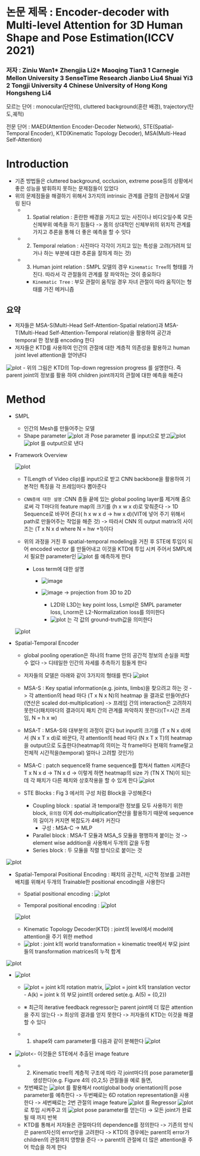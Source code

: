 # 논문 제목 : Encoder-decoder with Multi-level Attention for 3D Human Shape and Pose Estimation(ICCV 2021)
### 저자 : Ziniu Wan1* Zhengjia Li2* Maoqing Tian3 1 Carnegie Mellon University 3 SenseTime Research Jianbo Liu4 Shuai Yi3 2 Tongji University 4 Chinese University of Hong Kong Hongsheng Li4

모르는 단어 : monocular(단안의), cluttered background(혼란 배경), trajectory(탄도,궤적)

전문 단어 :  MAED(Attention Encoder-Decoder Network), STE(Spatial-Temporal Encoder), KTD(Kinematic Topology Decoder), MSA(Multi-Head Self-Attention)

# Introduction
- 기존 방법들은 cluttered background, occlusion, extreme pose등의 상황에서 좋은 성능을 발휘하지 못하는 문제점들이 있었다 
- 위의 문제점들을 해결하기 위해서 3가지의 intrinsic 관계를 관절의 관점에서 모델링 된다
	- 1. Spatial relation : 혼란한 배경을 가지고 있는 사진이나 비디오일수록 모든 신체부위 예측을 하기 힘들다 -> 몸의 상대적인 신체부위의 위치적 관계를 가지고 추론을 통해 더 좋은 예측을 할 수 잇다 
	- 2. Temporal relation : 사진마다 각각이 가지고 있는 특성을 고려(가려져 있거나 하는 부분에 대한 추론을 잘하게 하는 것)
	- 3. Human joint relation : SMPL 모델의 경우 `Kinematic Tree`의 형태를 가진다. 따라서 각 관절들의 관계를 잘 파악하는 것이 중요하다
		- `Kinematic Tree` : 부모 관절이 움직일 경우 자녀 관절이 따라 움직이는 형태를 가진 메커니즘 
## 요약
- 저자들은 MSA-S(Multi-Head Self-Attention-Spatial relation)과 MSA-T(Multi-Head Self-Attention-Temporal relation)을 활용하여 공간과 temporal 한 정보를 encoding 한다 
- 저자들은 KTD를 사용하여 인간의 관절에 대한 계층적 의존성을 활용하고 human joint level attention을 얻어낸다

![plot](https://user-images.githubusercontent.com/69032315/147862903-585ee171-d667-4596-a5bf-e9273d362d7f.png)
	- 위의 그림은 KTD의 Top-down regression progress 를 설명한다. 즉 parent joint의 정보를 활용 하여 children joint까지의 관절에 대한 예측을 해준다 
  
  
  # Method
- SMPL
	- 인간의 Mesh를 만들어주는 모델
	- Shape parameter ![plot](https://user-images.githubusercontent.com/69032315/147862910-74d2add9-c23b-4c85-a48d-b6ed235d9d0e.png)
 과 Pose parameter  를 input으로 받고![plot](https://user-images.githubusercontent.com/69032315/147862911-3a2687f8-159d-46f5-add4-6ef3c333cbd8.png)
 ![plot](https://user-images.githubusercontent.com/69032315/147862914-675a3266-6c41-42ce-a59a-1f047043a3b7.png) 를 output으로 낸다
 
- Framework Overview

  ![plot](https://user-images.githubusercontent.com/69032315/147862915-46739f06-85d7-4ca5-855f-c83ac154008e.png)

  - T(Length of Video clip)를 input으로 받고 CNN backbone을 활용하여 기본적인 특징을 각 프레임마다 뽑아준다
  - `CNN층에 대한 설명` :CNN 층들 끝에 있는 global pooling layer를 제거해 줌으로써 각 T마다의 feature map의 크기를 (h x w x d)로 맞춰준다 -> 1D Sequence로 바꾸어 준다( h x w x d -> hw x d)(VIT에 넣어 주기 위해서 path로 만들어주는 작업을 해준 것) -> 따라서 CNN 의 output matrix의 사이즈는 (T x N x d where N = hw +1)이다

  - 위의 과정을 거친 후 spatial-temporal modeling을 거친 후 STE에 투입이 되어 encoded vector 를 만들어내고 이것을 KTD에 투입 시켜 주어서 SMPL에서 필요한 parameter인 ![plot](https://user-images.githubusercontent.com/69032315/147862923-71fcc22e-bcbe-446f-a3cc-8f8d7d7e33ca.png)
 를 예측하게 한다

	- Loss term에 대한 설명 
		-  ![image](https://user-images.githubusercontent.com/69032315/147862927-435dc2eb-4fb4-4e84-99dc-6f3862467610.png)

		-  ![image](https://user-images.githubusercontent.com/69032315/147862928-c83caf3a-d411-4e98-a800-18e4a5f82edf.png) -> projection from 3D to 2D

			- L2D와 L3D는 key point loss, Lsmpl은 SMPL parameter loss, Lnorm은 L2-Normalization loss를 의미한다
			- ![plot](https://user-images.githubusercontent.com/69032315/147862941-197b218e-d611-4b88-861f-788de574835b.png)
 는 각 값의 ground-truth값을 의미한다  
  
  ![plot](https://user-images.githubusercontent.com/69032315/147862943-051997db-e235-473b-83ea-a53de64bb2f9.png)

- Spatial-Temporal Encoder
	- global pooling operation은 하나의 frame 안의 공간적 정보의 손실을 피할 수 없다 -> 디테일한 인간의 자세를 추측하기 힘들게 한다
	- 저자들의 모델은 아래와 같이 3가지의 형태를 띈다
 ![plot](https://user-images.githubusercontent.com/69032315/147862947-0b70d9ad-0ed0-4b19-983b-fad3af86b9bf.png)

	- MSA-S : Key spatial information(e.g. joints, limbs)을 찾으려고 하는 것 -> 각 attention의 head 마다 (T x N x N)의 heatmap 을 결과로 만들어낸다(연산은 scaled dot-multiplication) -> 프레임 간의 interaction은 고려하지 못한다(패치마다의 결과이지 패치 간의 관계를 파악하지 못한다)(T=시간 프레임, N = h x w)
	- MSA-T : MSA-S와 대부분의 과정이 같다 but input의 크기를 (T x N x d)에서 (N x T x d)로 바꾼다, 각 attention의 head 마다 (N x T x T)의 heatmap을 output으로 도출한다(heatmap의 의미는 각 frame마다 현재의 frame말고 전체적 시간적을(temporal) 얼마나 고려할 것인가)
	- MSA-C : patch sequence와 frame sequence를 합쳐서 flatten 시켜준다 T x N x d -> TN x d -> 이렇게 하면 heatmap의 size 가 (TN X TN)이 되는데 각 패치가 다른 패치와 상호작용을 할 수 있게 한다
![plot](https://user-images.githubusercontent.com/69032315/147862950-2e53f294-1ae5-4d0d-b879-3a3ef8830a49.png)
	- STE Blocks : Fig 3 에서의 구성 처럼 Block을 구성해준다 
		- Coupling block : spatial 과 temporal한 정보를 모두 사용하기 위한 block, `유의점` 이게 dot-multiplication연산을 활용하기 때문에 sequence의 길이가 커지면 복잡도가 4배가 커진다 
			- 구성 : MSA-C -> MLP 
		- Parallel block : MSA-T 모듈과 MSA_S 모듈을 평행하게 붙이는 것 -> element wise addition을 사용해서 두개의 값을 두함
		- Series block : 두 모듈을 직렬 방식으로 붙이는 것
    
![plot](https://user-images.githubusercontent.com/69032315/147862953-238f8892-652e-4409-8372-2548461db6b0.png)

- Spatial-Temporal Positional Encoding : 패치의 공간적, 시간적 정보를 고려한 배치를 위해서 두개의 Trainable한 positional encoding을 사용한다
	- Spatial positional encoding :  ![plot](https://user-images.githubusercontent.com/69032315/147862957-ab7c7cf4-f05b-4eae-9da8-a62238f322d8.png)

	- Temporal positional encoding :  ![plot](https://user-images.githubusercontent.com/69032315/147862960-f22e64ed-ed74-4c02-89f3-1dc3fba3c325.png)

	![plot](https://user-images.githubusercontent.com/69032315/147862961-2c7ea6c8-9961-4216-93ba-36197714d653.png)

	- Kinematic Topology Decoder(KTD) : joint의 level에서 model에 attention을 주기 위한 method
	- ![plot](https://user-images.githubusercontent.com/69032315/147862966-64e8b1bf-40ec-4520-a22e-f61c9ff5af68.png)  : joint k의 world transformation = kinematic tree에서 부모 joint들의 transformation matrices의 누적 합계
	
 ![plot](https://user-images.githubusercontent.com/69032315/147862968-20f33fd8-6b0b-4643-8a3f-b65400de8245.png)

-  ![plot](https://user-images.githubusercontent.com/69032315/147862970-dcd687fe-4329-4e68-b3fc-0b76d0bf2a75.png)

	-  ![plot](https://user-images.githubusercontent.com/69032315/147862973-45e59d12-a8c0-4977-aa27-b2844f0b3391.png) = joint k의  rotation matrix, ![plot](https://user-images.githubusercontent.com/69032315/147862976-76b4abc7-275d-439c-b0d0-7b053d65c1eb.png)
  = joint k의 translation vector
			- A(k) = joint k 의 부모 joint의 ordered set(e.g. A(5) = {0,2})
	- ※ 최근의 iterative feedback regressor는 parent joint에 더 많은 attention을 주지 않는다 -> 최상의 결과를 얻지 못한다 -> 저자들의 KTD는 이것을 해결할 수 있다

	- 1. shape와 cam parameter를 다음과 같이 분해한다
 ![plot](https://user-images.githubusercontent.com/69032315/147862981-d5b26267-dca4-403f-96d3-48345db1991a.png)

-  ![plot](https://user-images.githubusercontent.com/69032315/147862986-fc56fe9d-bfed-4389-a66f-f4dc44fcb8ea.png)<- 이것들은 STE에서 추출된 image feature 
 
 	- 2. Kinematic tree의 계층적 구조에 따라 각 joint마다의 pose parameter를 생성한다(e.g. Figure 4의 {0,2,5} 관절들을 예로 들면, 
	- 첫번째로는 ![plot](https://user-images.githubusercontent.com/69032315/147862991-639cd970-afe9-4a9a-87f9-1163e0e2f302.png)
 를 활용해서 root(global body orientation)의 pose parameter를 예측한다 -> 두번째로는 6D rotation representation을 사용한다 -> 세번째로는 2번 관절의 image feature ![plot](https://user-images.githubusercontent.com/69032315/147862994-84d6859a-7afb-416e-9582-b126d9373aa3.png)
 를 Regressor ![plot](https://user-images.githubusercontent.com/69032315/147862997-bfa27a6c-b2f4-41f9-ac32-e0e5b81bdc33.png)
 로 투입 시켜주고 의 ![plot](https://user-images.githubusercontent.com/69032315/147863003-ba845d3b-3879-4334-a0ae-b8d2f20f546e.png)
 pose parameter를 얻는다) -> 모든 joint가 완료될 때 까지 반복
	- KTD를 통해서 저자들은 관절마다의 dependence를 정의한다 -> 기존의 방식은 parent자신의 error만을 고려한다 -> KTD의 경우에는 parent의 error가 children의 관절까지 영향을 준다 -> parent의 관절에 더 많은 attention을 주어 학습을 하게 한다


  
  
  
